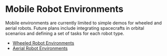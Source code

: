 # Mobile Robot Environments

Mobile environments are currently limited to simple demos for wheeled and aerial robots. Future plans include integrating spacecrafts in orbital scenarios and defining a set of tasks for each robot type.

- [Wheeled Robot Environments](./mobile_wheeled.md)
- [Aerial Robot Environments](./mobile_aerial.md)
